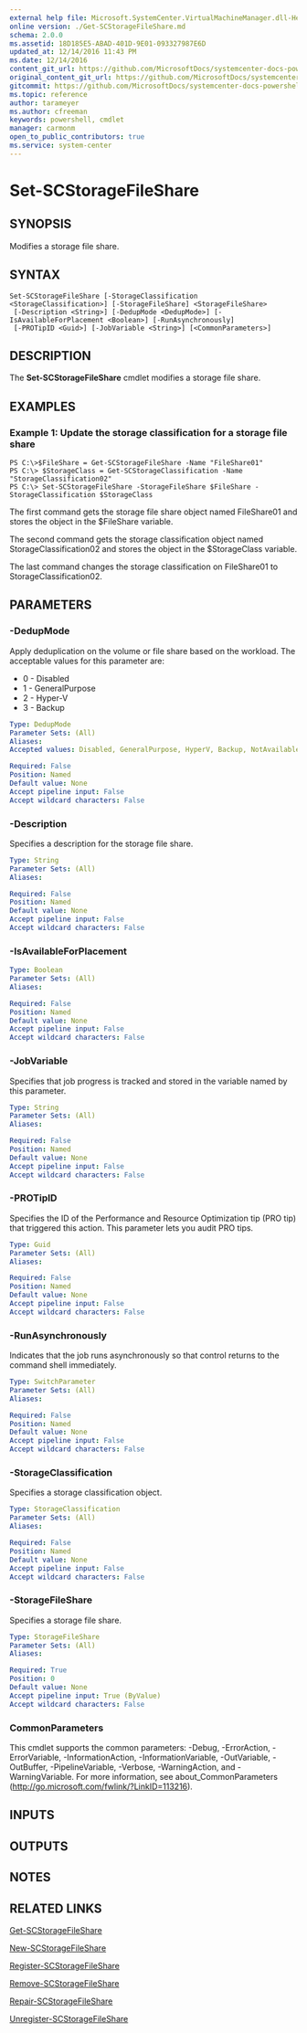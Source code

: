 ```yaml
---
external help file: Microsoft.SystemCenter.VirtualMachineManager.dll-Help.xml
online version: ./Get-SCStorageFileShare.md
schema: 2.0.0
ms.assetid: 18D185E5-ABAD-401D-9E01-093327987E6D
updated_at: 12/14/2016 11:43 PM
ms.date: 12/14/2016
content_git_url: https://github.com/MicrosoftDocs/systemcenter-docs-powershell/blob/master/systemcenter-cmdlets/SystemCenter2016/VirtualMachineManager/v1.0/Set-SCStorageFileShare.md
original_content_git_url: https://github.com/MicrosoftDocs/systemcenter-docs-powershell/blob/master/systemcenter-cmdlets/SystemCenter2016/VirtualMachineManager/v1.0/Set-SCStorageFileShare.md
gitcommit: https://github.com/MicrosoftDocs/systemcenter-docs-powershell/blob/96cd9bd2780eb6b78c540fa00d3b8a4313e3ed40/systemcenter-cmdlets/SystemCenter2016/VirtualMachineManager/v1.0/Set-SCStorageFileShare.md
ms.topic: reference
author: tarameyer
ms.author: cfreeman
keywords: powershell, cmdlet
manager: carmonm
open_to_public_contributors: true
ms.service: system-center
---
```


# Set-SCStorageFileShare

## SYNOPSIS
Modifies a storage file share.

## SYNTAX

```
Set-SCStorageFileShare [-StorageClassification <StorageClassification>] [-StorageFileShare] <StorageFileShare>
 [-Description <String>] [-DedupMode <DedupMode>] [-IsAvailableForPlacement <Boolean>] [-RunAsynchronously]
 [-PROTipID <Guid>] [-JobVariable <String>] [<CommonParameters>]
```

## DESCRIPTION
The **Set-SCStorageFileShare** cmdlet modifies a storage file share.

## EXAMPLES

### Example 1: Update the storage classification for a storage file share
```
PS C:\>$FileShare = Get-SCStorageFileShare -Name "FileShare01"
PS C:\> $StorageClass = Get-SCStorageClassification -Name "StorageClassification02"
PS C:\> Set-SCStorageFileShare -StorageFileShare $FileShare -StorageClassification $StorageClass
```

The first command gets the storage file share object named FileShare01 and stores the object in the $FileShare variable.

The second command gets the storage classification object named StorageClassification02 and stores the object in the $StorageClass variable.

The last command changes the storage classification on FileShare01 to StorageClassification02.

## PARAMETERS

### -DedupMode
Apply deduplication on the volume or file share based on the workload.
The acceptable values for this parameter are:

- 0 - Disabled
- 1 - GeneralPurpose
- 2 - Hyper-V
- 3 - Backup

```yaml
Type: DedupMode
Parameter Sets: (All)
Aliases: 
Accepted values: Disabled, GeneralPurpose, HyperV, Backup, NotAvailable

Required: False
Position: Named
Default value: None
Accept pipeline input: False
Accept wildcard characters: False
```

### -Description
Specifies a description for the storage file share.

```yaml
Type: String
Parameter Sets: (All)
Aliases: 

Required: False
Position: Named
Default value: None
Accept pipeline input: False
Accept wildcard characters: False
```

### -IsAvailableForPlacement


```yaml
Type: Boolean
Parameter Sets: (All)
Aliases: 

Required: False
Position: Named
Default value: None
Accept pipeline input: False
Accept wildcard characters: False
```

### -JobVariable
Specifies that job progress is tracked and stored in the variable named by this parameter.

```yaml
Type: String
Parameter Sets: (All)
Aliases: 

Required: False
Position: Named
Default value: None
Accept pipeline input: False
Accept wildcard characters: False
```

### -PROTipID
Specifies the ID of the Performance and Resource Optimization tip (PRO tip) that triggered this action.
This parameter lets you audit PRO tips.

```yaml
Type: Guid
Parameter Sets: (All)
Aliases: 

Required: False
Position: Named
Default value: None
Accept pipeline input: False
Accept wildcard characters: False
```

### -RunAsynchronously
Indicates that the job runs asynchronously so that control returns to the command shell immediately.

```yaml
Type: SwitchParameter
Parameter Sets: (All)
Aliases: 

Required: False
Position: Named
Default value: None
Accept pipeline input: False
Accept wildcard characters: False
```

### -StorageClassification
Specifies a storage classification object.

```yaml
Type: StorageClassification
Parameter Sets: (All)
Aliases: 

Required: False
Position: Named
Default value: None
Accept pipeline input: False
Accept wildcard characters: False
```

### -StorageFileShare
Specifies a storage file share.

```yaml
Type: StorageFileShare
Parameter Sets: (All)
Aliases: 

Required: True
Position: 0
Default value: None
Accept pipeline input: True (ByValue)
Accept wildcard characters: False
```

### CommonParameters
This cmdlet supports the common parameters: -Debug, -ErrorAction, -ErrorVariable, -InformationAction, -InformationVariable, -OutVariable, -OutBuffer, -PipelineVariable, -Verbose, -WarningAction, and -WarningVariable. For more information, see about_CommonParameters (http://go.microsoft.com/fwlink/?LinkID=113216).

## INPUTS

## OUTPUTS

## NOTES

## RELATED LINKS

[Get-SCStorageFileShare](xref:SystemCenter2016/VirtualMachineManager/v1.0/Get-SCStorageFileShare.md)

[New-SCStorageFileShare](xref:SystemCenter2016/VirtualMachineManager/v1.0/New-SCStorageFileShare.md)

[Register-SCStorageFileShare](xref:SystemCenter2016/VirtualMachineManager/v1.0/Register-SCStorageFileShare.md)

[Remove-SCStorageFileShare](xref:SystemCenter2016/VirtualMachineManager/v1.0/Remove-SCStorageFileShare.md)

[Repair-SCStorageFileShare](xref:SystemCenter2016/VirtualMachineManager/v1.0/Repair-SCStorageFileShare.md)

[Unregister-SCStorageFileShare](xref:SystemCenter2016/VirtualMachineManager/v1.0/Unregister-SCStorageFileShare.md)

